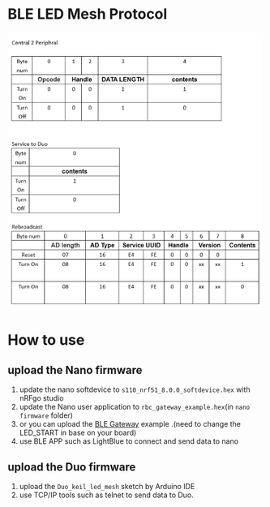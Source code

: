 # BLE LED Mesh Protocol #


![image](../images/led_protocol.png)   

# How to use #

## upload the Nano firmware ##

1. update the nano softdevice to `s110_nrf51_8.0.0_softdevice.hex` with nRFgo studio
2. update the Nano user application to `rbc_gateway_example.hex`(in `nano firmware` folder)
3. or you can upload the [BLE Gateway](https://github.com/NordicSemiconductor/nRF51-ble-bcast-mesh/tree/master/nRF51/examples/BLE_Gateway) example .(need to change the LED_START in base on your board)
4. use BLE APP such as LightBlue to connect and send data to nano

## upload the Duo firmware ##
1. upload the `Duo_keil_led_mesh` sketch by Arduino IDE
2. use TCP/IP tools such as telnet to send data to Duo.
